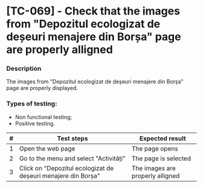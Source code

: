 # **[TC-069] - Check that the images from "Depozitul ecologizat de deșeuri menajere din Borșa" page are properly alligned**

### **Description**

The images from "Depozitul ecologizat de deșeuri menajere din Borșa" page are properly displayed.

### **Types of testing:**

- Non functional testing;
- Positive testing.

| #   | **Test steps**                                                | **Expected result**              |
| --- | ------------------------------------------------------------- | -------------------------------- |
| 1   | Open the web page                                             | The page opens                   |
| 2   | Go to the menu and select "Activități"                        | The page is selected             |
| 3   | Click on "Depozitul ecologizat de deșeuri menajere din Borșa" | The images are properly alligned |
